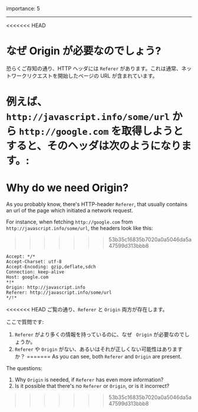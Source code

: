 importance: 5

---

<<<<<<< HEAD
# なぜ Origin が必要なのでしょう?

恐らくご存知の通り、HTTP ヘッダには `Referer` があります。これは通常、ネットワークリクエストを開始したページの URL が含まれています。

例えば、`http://javascript.info/some/url` から `http://google.com` を取得しようとすると、そのヘッダは次のようになります。:
=======
# Why do we need Origin?

As you probably know, there's HTTP-header `Referer`, that usually contains an url of the page which initiated a network request.

For instance, when fetching `http://google.com` from `http://javascript.info/some/url`, the headers look like this:
>>>>>>> 53b35c16835b7020a0a5046da5a47599d313bbb8

```
Accept: */*
Accept-Charset: utf-8
Accept-Encoding: gzip,deflate,sdch
Connection: keep-alive
Host: google.com
*!*
Origin: http://javascript.info
Referer: http://javascript.info/some/url
*/!*
```

<<<<<<< HEAD
ご覧の通り、`Referer` と `Origin` 両方が存在します。

ここで質問です:

1. `Referer` がより多くの情報を持っているのに、なぜ ` Origin` が必要なのでしょうか。
2. `Referer` や `Origin` がない、あるいはそれが正しくない可能性はありますか？
=======
As you can see, both `Referer` and `Origin` are present.

The questions:

1. Why `Origin` is needed, if `Referer` has even more information?
2. Is it possible that there's no `Referer` or `Origin`, or is it incorrect?
>>>>>>> 53b35c16835b7020a0a5046da5a47599d313bbb8
